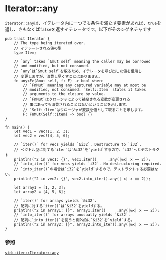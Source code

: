 # Iterator::any

<!--
`Iterator::any` is a function which when passed an iterator, will return
`true` if any element satisfies the predicate. Otherwise `false`. Its
signature:
-->
`iterator::any`は、イテレータ内に一つでも条件を満たす要素があれば、`true`を返し、さもなくば`false`を返すイテレータです。以下がそのシグネチャです

```rust,ignore
pub trait Iterator {
    // The type being iterated over.
    // イテレートされる値の型
    type Item;

    // `any` takes `&mut self` meaning the caller may be borrowed
    // and modified, but not consumed.
    // `any`は`&mut self`を取るため、イテレータを呼び出した値を借用し
    // 変更しますが、消費し尽くすことはありません。
    fn any<F>(&mut self, f: F) -> bool where
        // `FnMut` meaning any captured variable may at most be
        // modified, not consumed. `Self::Item` states it takes
        // arguments to the closure by value.
        // `FnMut`はクロージャによって補足される変数が変更される
        // 事はあっても消費されることはないということを示します。
        // `Self::Item`はクロージャが変数を値として取ることを示します。
        F: FnMut(Self::Item) -> bool {}
}
```

```rust,editable
fn main() {
    let vec1 = vec![1, 2, 3];
    let vec2 = vec![4, 5, 6];

    // `iter()` for vecs yields `&i32`. Destructure to `i32`.
    // ベクトル型に対する`iter`は`&i32`を`yield`するので、`i32`へとデストラクト
    println!("2 in vec1: {}", vec1.iter()     .any(|&x| x == 2));
    // `into_iter()` for vecs yields `i32`. No destructuring required.
    // `into_iter()`の場合は`i32`を`yield`するので、デストラクトする必要はない。
    println!("2 in vec2: {}", vec2.into_iter().any(| x| x == 2));

    let array1 = [1, 2, 3];
    let array2 = [4, 5, 6];

    // `iter()` for arrays yields `&i32`.
    // 配列に対する`iter()`は`&i32`をyieldする。
    println!("2 in array1: {}", array1.iter()     .any(|&x| x == 2));
    // `into_iter()` for arrays unusually yields `&i32`.
    // 配列に`into_iter()`を使うと例外的に`&i32`を`yield`する。
    println!("2 in array2: {}", array2.into_iter().any(|&x| x == 2));
}
```

<!--
### See also:
-->
### 参照

[`std::iter::Iterator::any`][any]

[any]: https://doc.rust-lang.org/std/iter/trait.Iterator.html#method.any
